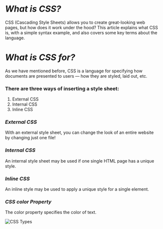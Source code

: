 # ***What is CSS?***
CSS (Cascading Style Sheets) allows you to create great-looking web pages, but how does it work under the hood? This article explains what CSS is, with a simple syntax example, and also covers some key terms about the language.

# ***What is CSS for?***
As we have mentioned before, CSS is a language for specifying how documents are presented to users — how they are styled, laid out, etc.

### **There are three ways of inserting a style sheet:**

1. External CSS
2. Internal CSS
3. Inline CSS


### ***External CSS***
With an external style sheet, you can change the look of an entire website by changing just one file!

### ***Internal CSS***
An internal style sheet may be used if one single HTML page has a unique style.


### ***Inline CSS***
An inline style may be used to apply a unique style for a single element.

### ***CSS color Property***
The color property specifies the color of text.

![CSS Types](https://static.javatpoint.com/csspages/images/types-of-css.png)

